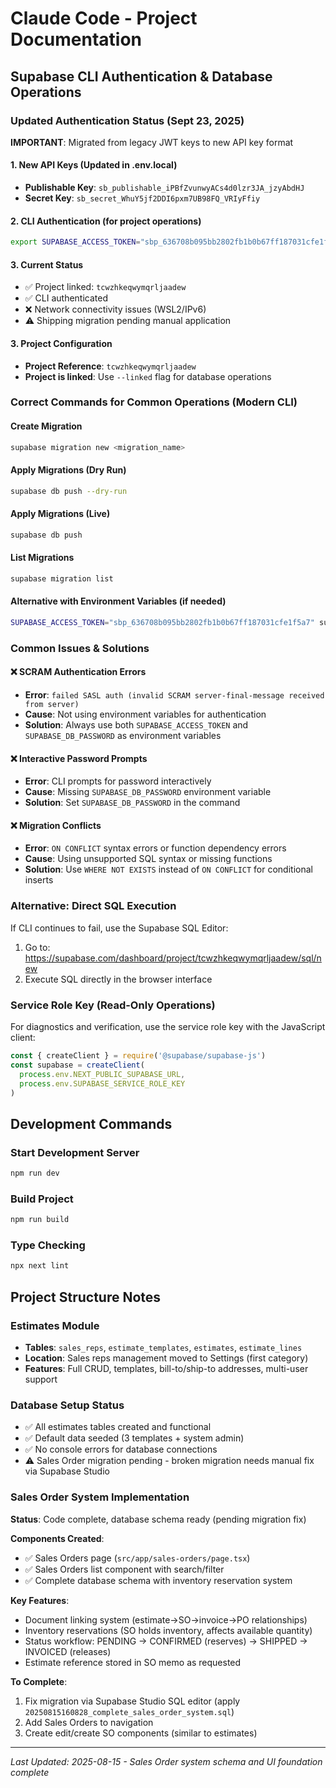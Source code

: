 # Claude Code - Project Documentation

## Supabase CLI Authentication & Database Operations

### Updated Authentication Status (Sept 23, 2025)
**IMPORTANT**: Migrated from legacy JWT keys to new API key format

#### 1. New API Keys (Updated in .env.local)
- **Publishable Key**: `sb_publishable_iPBfZvunwyACs4d0lzr3JA_jzyAbdHJ`
- **Secret Key**: `sb_secret_WhuY5jf2DDI6pxm7UB98FQ_VRIyFfiy`

#### 2. CLI Authentication (for project operations)
```bash
export SUPABASE_ACCESS_TOKEN="sbp_636708b095bb2802fb1b0b67ff187031cfe1f5a7"
```

#### 3. Current Status
- ✅ Project linked: `tcwzhkeqwymqrljaadew`
- ✅ CLI authenticated
- ❌ Network connectivity issues (WSL2/IPv6)
- ⚠️ Shipping migration pending manual application

#### 3. Project Configuration
- **Project Reference**: `tcwzhkeqwymqrljaadew`
- **Project is linked**: Use `--linked` flag for database operations

### Correct Commands for Common Operations (Modern CLI)

#### Create Migration
```bash
supabase migration new <migration_name>
```

#### Apply Migrations (Dry Run)
```bash
supabase db push --dry-run
```

#### Apply Migrations (Live)
```bash
supabase db push
```

#### List Migrations
```bash
supabase migration list
```

#### Alternative with Environment Variables (if needed)
```bash
SUPABASE_ACCESS_TOKEN="sbp_636708b095bb2802fb1b0b67ff187031cfe1f5a7" supabase db push
```

### Common Issues & Solutions

#### ❌ SCRAM Authentication Errors
- **Error**: `failed SASL auth (invalid SCRAM server-final-message received from server)`
- **Cause**: Not using environment variables for authentication
- **Solution**: Always use both `SUPABASE_ACCESS_TOKEN` and `SUPABASE_DB_PASSWORD` as environment variables

#### ❌ Interactive Password Prompts
- **Error**: CLI prompts for password interactively
- **Cause**: Missing `SUPABASE_DB_PASSWORD` environment variable
- **Solution**: Set `SUPABASE_DB_PASSWORD` in the command

#### ❌ Migration Conflicts
- **Error**: `ON CONFLICT` syntax errors or function dependency errors
- **Cause**: Using unsupported SQL syntax or missing functions
- **Solution**: Use `WHERE NOT EXISTS` instead of `ON CONFLICT` for conditional inserts

### Alternative: Direct SQL Execution
If CLI continues to fail, use the Supabase SQL Editor:
1. Go to: https://supabase.com/dashboard/project/tcwzhkeqwymqrljaadew/sql/new
2. Execute SQL directly in the browser interface

### Service Role Key (Read-Only Operations)
For diagnostics and verification, use the service role key with the JavaScript client:
```javascript
const { createClient } = require('@supabase/supabase-js')
const supabase = createClient(
  process.env.NEXT_PUBLIC_SUPABASE_URL,
  process.env.SUPABASE_SERVICE_ROLE_KEY
)
```

## Development Commands

### Start Development Server
```bash
npm run dev
```

### Build Project
```bash
npm run build
```

### Type Checking
```bash
npx next lint
```

## Project Structure Notes

### Estimates Module
- **Tables**: `sales_reps`, `estimate_templates`, `estimates`, `estimate_lines`
- **Location**: Sales reps management moved to Settings (first category)
- **Features**: Full CRUD, templates, bill-to/ship-to addresses, multi-user support

### Database Setup Status
- ✅ All estimates tables created and functional
- ✅ Default data seeded (3 templates + system admin)
- ✅ No console errors for database connections
- ⚠️ Sales Order migration pending - broken migration needs manual fix via Supabase Studio

### Sales Order System Implementation
**Status**: Code complete, database schema ready (pending migration fix)

**Components Created**:
- ✅ Sales Orders page (`src/app/sales-orders/page.tsx`)
- ✅ Sales Orders list component with search/filter
- ✅ Complete database schema with inventory reservation system

**Key Features**:
- Document linking system (estimate->SO->invoice->PO relationships)
- Inventory reservations (SO holds inventory, affects available quantity)
- Status workflow: PENDING → CONFIRMED (reserves) → SHIPPED → INVOICED (releases)
- Estimate reference stored in SO memo as requested

**To Complete**:
1. Fix migration via Supabase Studio SQL editor (apply `20250815160828_complete_sales_order_system.sql`)
2. Add Sales Orders to navigation
3. Create edit/create SO components (similar to estimates)

---
*Last Updated: 2025-08-15 - Sales Order system schema and UI foundation complete*